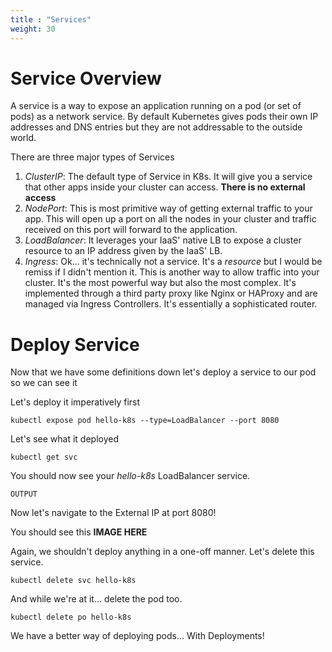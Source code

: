 ```yaml
---
title : "Services"
weight: 30
---
```


# Service Overview

A service is a way to expose an application running on a pod (or set of pods) as a network service. By default Kubernetes gives pods their own IP addresses and DNS entries but they are not addressable to the outside world. 

There are three major types of Services
1) _ClusterIP_: The default type of Service in K8s. It will give you a service that other apps inside your cluster can access. **There is no external access**
2) _NodePort_: This is most primitive way of getting external traffic to your app. This will open up a port on all the nodes in your cluster and traffic received on this port will forward to the application. 
3) _LoadBalancer_: It leverages your IaaS' native LB to expose a cluster resource to an IP address given by the IaaS' LB. 
4) _Ingress_: Ok... it's technically not a service. It's a _resource_ but I would be remiss if I didn't mention it. This is another way to allow traffic into your cluster. It's the most powerful way but also the most complex. It's implemented through a third party proxy like Nginx or HAProxy and are managed via Ingress Controllers. It's essentially a sophisticated router.  

# Deploy Service
Now that we have some definitions down let's deploy a service to our pod so we can see it

Let's deploy it imperatively first
```
kubectl expose pod hello-k8s --type=LoadBalancer --port 8080
```

Let's see what it deployed
```
kubectl get svc
```

You should now see your _hello-k8s_ LoadBalancer service. 
```
OUTPUT
```

Now let's navigate to the External IP at port 8080!

You should see this
**IMAGE HERE**

Again, we shouldn't deploy anything in a one-off manner. Let's delete this service.
```
kubectl delete svc hello-k8s
```



And while we're at it... delete the pod too. 
```
kubectl delete po hello-k8s
```
We have a better way of deploying pods... With Deployments!